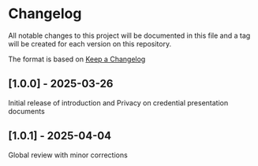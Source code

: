 # Changelog
All notable changes to this project will be documented in this file and a tag will be created for each version on this repository.

The format is based on [Keep a Changelog](https://keepachangelog.com/en/1.1.0/)


## [1.0.0] - 2025-03-26
Initial release of introduction and Privacy on credential presentation documents
## [1.0.1] - 2025-04-04
Global review with minor corrections